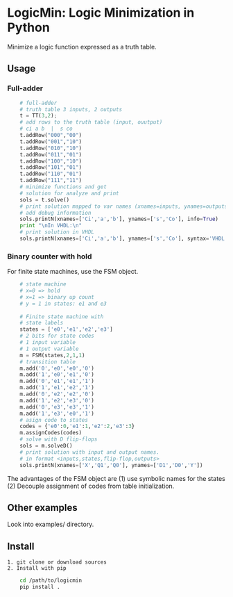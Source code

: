 # LogicMin: Logic Minimization in Python

Minimize a logic function expressed as a truth table. 

## Usage

### Full-adder

```python
	# full-adder
	# truth table 3 inputs, 2 outputs
	t = TT(3,2);
	# add rows to the truth table (input, ouutput)
	# ci a b  |  s co
	t.addRow("000","00")
	t.addRow("001","10")
	t.addRow("010","10")
	t.addRow("011","01")
	t.addRow("100","10")
	t.addRow("101","01")
	t.addRow("110","01")
	t.addRow("111","11")
	# minimize functions and get
	# solution for analyze and print
	sols = t.solve()
	# print solution mapped to var names (xnames=inputs, ynames=outputs)
	# add debug information
	sols.printN(xnames=['Ci','a','b'], ynames=['s','Co'], info=True)
	print "\nIn VHDL:\n"
	# print solution in VHDL
	sols.printN(xnames=['Ci','a','b'], ynames=['s','Co'], syntax='VHDL')
```

### Binary counter with hold

For finite state machines, use the FSM object. 

```python
	# state machine
	# x=0 => hold
	# x=1 => binary up count
	# y = 1 in states: e1 and e3
	
	# Finite state machine with 
	# state labels
	states = ['e0','e1','e2','e3']
	# 2 bits for state codes
	# 1 input variable
	# 1 output variable
	m = FSM(states,2,1,1)
	# transition table
	m.add('0','e0','e0','0')
	m.add('1','e0','e1','0')
	m.add('0','e1','e1','1')
	m.add('1','e1','e2','1')
	m.add('0','e2','e2','0')
	m.add('1','e2','e3','0')
	m.add('0','e3','e3','1')
	m.add('1','e3','e0','1')
	# asign code to states
	codes = {'e0':0,'e1':1,'e2':2,'e3':3}
	m.assignCodes(codes)
	# solve with D flip-flops
	sols = m.solveD()
	# print solution with input and output names. 
	# in format <inputs,states,flip-flop,outputs>
	sols.printN(xnames=['X','Q1','Q0'], ynames=['D1','D0','Y'])
```

The advantages of the FSM object are (1) use symbolic 
names for the states (2) Decouple assignment of codes 
from table initialization.

## Other examples

Look into examples/ directory.

## Install

 	1. git clone or download sources
	2. Install with pip 

```bash
	cd /path/to/logicmin
	pip install .
````
